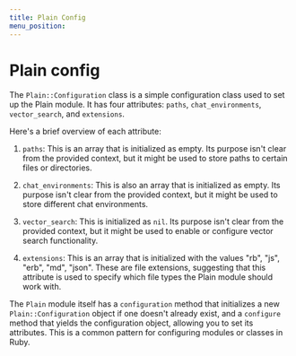 ```yaml
---
title: Plain Config
menu_position: 
---
```


# Plain config

The `Plain::Configuration` class is a simple configuration class used to set up the Plain module. It has four attributes: `paths`, `chat_environments`, `vector_search`, and `extensions`.

Here's a brief overview of each attribute:

1. `paths`: This is an array that is initialized as empty. Its purpose isn't clear from the provided context, but it might be used to store paths to certain files or directories.

2. `chat_environments`: This is also an array that is initialized as empty. Its purpose isn't clear from the provided context, but it might be used to store different chat environments.

3. `vector_search`: This is initialized as `nil`. Its purpose isn't clear from the provided context, but it might be used to enable or configure vector search functionality.

4. `extensions`: This is an array that is initialized with the values "rb", "js", "erb", "md", "json". These are file extensions, suggesting that this attribute is used to specify which file types the Plain module should work with.

The `Plain` module itself has a `configuration` method that initializes a new `Plain::Configuration` object if one doesn't already exist, and a `configure` method that yields the configuration object, allowing you to set its attributes. This is a common pattern for configuring modules or classes in Ruby.